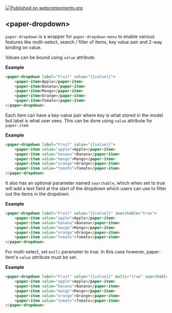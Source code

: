 [![Published on webcomponents.org](https://img.shields.io/badge/webcomponents.org-published-blue.svg)](https://www.webcomponents.org/element/pushkar8723/paper-dropdown)

## &lt;paper-dropdown&gt;

`paper-dropdown` is a wrapper for `paper-dropdown-menu` to enable various features like multi-select, search / filter of
items, key value pair and 2-way binding on value.

Values can be bound using `value` attribute.

**Example**
<!--
```
<custom-element-demo>
    <template>
        <link rel="import" href="paper-dropdown.html">
        <link rel="import" href="../paper-item/paper-item.html">
        <link rel="import" href="../iron-demo-helpers/demo-pages-shared-styles.html">
        <style is="custom-style" include="demo-pages-shared-styles">
            paper-dropdown {
                height: 300px;
            }
        </style>
        <next-code-block></next-code-block>
    </template>
</custom-element-demo>
```
-->
```html
<paper-dropdown label="Fruit" value="{{value}}">
    <paper-item>Apple</paper-item>
    <paper-item>Banana</paper-item>
    <paper-item>Mango</paper-item>
    <paper-item>Orange</paper-item>
    <paper-item>Tomato</paper-item>
</paper-dropdown>
```

Each item can have a key-value pair where key is what stored in the model but
label is what user sees. This can be done using `value` attribute for `paper-item`

**Example**
<!--
```
<custom-element-demo>
    <template>
        <link rel="import" href="paper-dropdown.html">
        <link rel="import" href="../paper-item/paper-item.html">
        <link rel="import" href="../iron-demo-helpers/demo-pages-shared-styles.html">
        <style is="custom-style" include="demo-pages-shared-styles">
            paper-dropdown {
                height: 300px;
            }
        </style>
        <next-code-block></next-code-block>
    </template>
</custom-element-demo>
```
-->
```html
<paper-dropdown label="Fruit" value="{{value}}">
    <paper-item value="apple">Apple</paper-item>
    <paper-item value="banana">Banana</paper-item>
    <paper-item value="mango">Mango</paper-item>
    <paper-item value="orange">Orange</paper-item>
    <paper-item value="tomato">Tomato</paper-item>
</paper-dropdown>
```

It also has an optional parameter named `searchable`, which when set to true
will add a text field at the start of the dropdown which users can use to filter
out the items in the dropdown.

**Example**
<!--
```
<custom-element-demo>
    <template>
        <link rel="import" href="paper-dropdown.html">
        <link rel="import" href="../paper-item/paper-item.html">
        <link rel="import" href="../iron-demo-helpers/demo-pages-shared-styles.html">
        <style is="custom-style" include="demo-pages-shared-styles">
            paper-dropdown {
                height: 300px;
            }
        </style>
        <next-code-block></next-code-block>
    </template>
</custom-element-demo>
```
-->
```html
<paper-dropdown label="Fruit" value="{{value}}" searchable="true">
    <paper-item value="apple">Apple</paper-item>
    <paper-item value="banana">Banana</paper-item>
    <paper-item value="mango">Mango</paper-item>
    <paper-item value="orange">Orange</paper-item>
    <paper-item value="tomato">Tomato</paper-item>
</paper-dropdown>
```

For multi-select, set `mutli` parameter to true.  In this case however, paper-item's `value` attribute must be set.

**Example**
<!--
```
<custom-element-demo>
    <template>
        <link rel="import" href="paper-dropdown.html">
        <link rel="import" href="../paper-item/paper-item.html">
        <link rel="import" href="../iron-demo-helpers/demo-pages-shared-styles.html">
        <style is="custom-style" include="demo-pages-shared-styles">
            paper-dropdown {
                height: 300px;
            }
        </style>
        <next-code-block></next-code-block>
    </template>
</custom-element-demo>
```
-->
```html
<paper-dropdown label="Fruit" value="{{value}}" multi="true" searchable="true">
    <paper-item value="apple">Apple</paper-item>
    <paper-item value="banana">Banana</paper-item>
    <paper-item value="mango">Mango</paper-item>
    <paper-item value="orange">Orange</paper-item>
    <paper-item value="tomato">Tomato</paper-item>
</paper-dropdown>
```